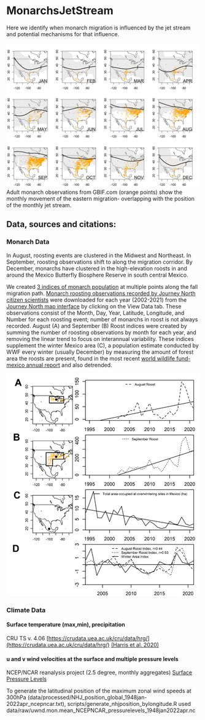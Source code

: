 # MonarchsJetStream
Here we identify when monarch migration is influenced by the jet stream and potential mechanisms for that influence. 

![Monthly monarch and jet stream movement](/figures/allmonths_gbifcentroid_jetpos.png)
Adult monarch observations from GBIF.com (orange points) show the monthly movement of the eastern migration- overlapping with the position of the monthly jet stream.
<!-- need to add legend to this -->

## Data, sources and citations:

### Monarch Data
In August, roosting events are clustered in the Midwest and Northeast. In September, roosting observations shift to along the migration corridor. By December, monarchs have clustered in the high-elevation roosts in and around the Mexico Butterfly Biosphere Reserve in south central Mexico.

We created [3 indices of monarch population](/data/processed/MonarchTimeSeries.csv) at multiple points along the fall migration path. [Monarch roosting observations recorded by Journey North citizen scientists](/data/monarch_journeynorth_Fall_Roost.csv) were downloaded for each year (2002-2021) from the [Journey North map interface](https://maps.journeynorth.org/map/?map=monarch-roost-fall&year=2021) by clicking on the View Data tab. These observations consist of the Month, Day, Year, Latitude, Longitude, and Number for each roosting event; number of monarchs in roost is not always recorded. August (A) and September (B) Roost indices were created by summing the number of roosting observations by month for each year, and removing the linear trend to focus on interannual variability. These indices supplement the winter Mexico area (C), a population estimate conducted by WWF every winter (usually December) by measuring the amount of forest area the roosts are present, found in the most recent [world wildlife fund- mexico annual report](https://files.worldwildlife.org/wwfcmsprod/files/Publication/file/7907txsoa8_Monarch_Butterfly_Survey_2021_2022_May24_2022_.pdf) and also detrended. 

![3 monarch roosting time series](/figures/jnroost89_mx_mapsanddetrendedtimeseries2.png)

### Climate Data <!-- <h1 align="center">Climate Data</h1>  -->

#### Surface temperature (max,min), precipitation 
CRU TS v. 4.06 [https://crudata.uea.ac.uk/cru/data/hrg/](https://crudata.uea.ac.uk/cru/data/hrg/) [(Harris et al. 2020)](https://doi.org/10.1038/s41597-020-0453-3)

#### u and v wind velocities at the surface and multiple pressure levels
NCEP/NCAR reanalysis project (2.5 degree, monthly aggregates)
[Surface](https://www.psl.noaa.gov/data/gridded/data.ncep.reanalysis.derived.surface.html)
[Pressure Levels](https://psl.noaa.gov/data/gridded/data.ncep.reanalysis.pressure.html)

To generate the latitudinal position of the maximum zonal wind speeds at 300hPa (data/processed/NHJ_position_global_1948jan-2022apr_ncepncar.txt), scripts/generate_nhjposition_bylongitude.R used
data/raw/uwnd.mon.mean_NCEPNCAR_pressurelevels_1948jan2022apr.nc 

<!-- Kalnay et al.,The NCEP/NCAR 40-year reanalysis project, Bull. Amer. Meteor. Soc., 77, 437-470, 1996.
Please note: If you acquire NCEP Reanalysis Derived data products from PSL, we ask that you acknowledge us in your use of the data. This may be done by including text such as NCEP Reanalysis Derived data provided by the NOAA/OAR/ESRL PSL, Boulder, Colorado, USA, from their Web site at / in any documents or publications using these data. We would also appreciate receiving a copy of the relevant publications. -->

